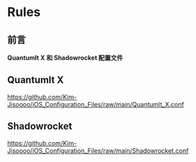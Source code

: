 # Rules

## 前言

**Quantumlt X 和 Shadowrocket 配置文件**

## Quantumlt X

https://github.com/Kim-Jisoooo/iOS_Configuration_Files/raw/main/Quantumlt_X.conf

## Shadowrocket

https://github.com/Kim-Jisoooo/iOS_Configuration_Files/raw/main/Shadowrocket.conf